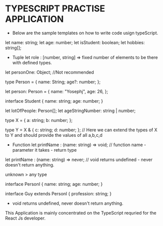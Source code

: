 # TYPESCRIPT PRACTISE APPLICATION 

- Below are the sample templates on how to write code usign typeScript. 

let name: string;
let age: number;
let isStudent: boolean;
let hobbies: string[];

- Tuple 
let role : [number, string] => fixed number of elements to be there with defined types. 

let personOne: Object; //Not recommended

type Person = {
  name: String;
  age?: number;
};

let person: Person = {
  name: "Yosephj",
  age: 26,
};

interface Student {
  name: string;
  age: number;
}

let lotOfPeople: Person[];
let ageStringNumber: string | number;

type X = {
  a: string;
  b: number;
};

type Y = X & {
  c: string;
  d: number;
};
// Here we can extend the types of X to Y and should provide the values of all a,b,c,d

- Function 
let printName : (name: string) => void; // function name - parameter it takes - return type 

let printName : (name: string) => never; // void returns undefined - never doesn't return anything. 

unknown > any type 

interface PersonI {
  name: string;
  age: number;
}

interface Guy extends PersonI {
  profession: string;
}

- void returns undefined, never doesn't return anything. 

This Application is mainly concentrated on the TypeScript requried for the React Js developer. 
